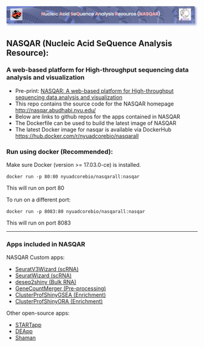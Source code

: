 ![alt text](nasqar_bar.png "NASQAR")
 
## NASQAR (Nucleic Acid SeQuence Analysis Resource): 
### A web-based platform for High-throughput sequencing data analysis and visualization
- Pre-print: [NASQAR: A web-based platform for High-throughput sequencing data analysis and visualization](https://doi.org/10.1101/709980)
- This repo contains the source code for the NASQAR homepage http://nasqar.abudhabi.nyu.edu/
- Below are links to github repos for the apps contained in NASQAR
- The Dockerfile can be used to build the latest image of NASQAR
- The latest Docker image for nasqar is available via DockerHub https://hub.docker.com/r/nyuadcorebio/nasqarall

### Run using docker (Recommended):
Make sure Docker (version >= 17.03.0-ce) is installed.
```
docker run -p 80:80 nyuadcorebio/nasqarall:nasqar
```
This will run on port 80

To run on a different port:
```
docker run -p 8083:80 nyuadcorebio/nasqarall:nasqar
```
This will run on port 8083

---
### Apps included in NASQAR
NASQAR Custom apps:
- [SeuratV3Wizard (scRNA)](https://github.com/nyuad-corebio/Nasqar2/tree/main//seuratv3wizard)
- [SeuratWizard (scRNA)](https://github.com/nyuad-corebio/Nasqar2/tree/main//SeuratWizard)
- [deseq2shiny (Bulk RNA)](https://github.com/nyuad-corebio/Nasqar2/tree/main//deseq2shiny)
- [GeneCountMerger (Pre-processing)](https://github.com/nyuad-corebio/Nasqar2/tree/main//GeneCountMerger)
- [ClusterProfShinyGSEA (Enrichment)](https://github.com/nyuad-corebio/Nasqar2/tree/main//ClusterProfShinyGSEA)
- [ClusterProfShinyORA (Enrichment)](https://github.com/nyuad-corebio/Nasqar2/tree/main//ClusterProfShinyORA)

Other open-source apps:
- [STARTapp](https://github.com/jminnier/STARTapp)
- [DEApp](https://github.com/yan-cri/DEApp)
- [Shaman](https://github.com/aghozlane/shaman)
